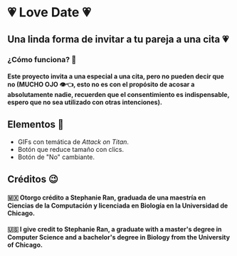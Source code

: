 # 💗 Love Date 💗

## Una linda forma de invitar a tu pareja a una cita 💗

### ¿Cómo funciona? 💌

#### Este proyecto invita a una especial a una cita, pero no pueden decir que no (MUCHO OJO 👁️👈, esto no es con el propósito de acosar a absolutamente nadie, recuerden que el consentimiento es indispensable, espero que no sea utilizado con otras intenciones).

## Elementos 🎏
- GIFs con temática de *Attack on Titan*.
- Botón que reduce tamaño con clics.
- Botón de "No" cambiante.

## Créditos 😉

#### 🇲🇽 Otorgo crédito a Stephanie Ran, graduada de una maestría en Ciencias de la Computación y licenciada en Biología en la Universidad de Chicago.

#### 🇺🇸 I give credit to Stephanie Ran, a graduate with a master's degree in Computer Science and a bachelor's degree in Biology from the University of Chicago.
